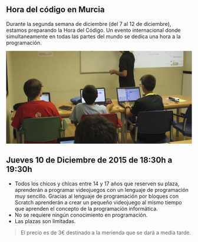 ## Hora del código en Murcia

Durante la segunda semana de diciembre (del 7 al 12 de diciembre), estamos preparando la Hora del Código. Un evento internacional donde simultaneamente en todas las partes del mundo se dedica una hora a la programación.

![](img/1.png)

## Jueves 10 de Diciembre de 2015 de 18:30h a 19:30h

- Todos los chicos y chicas entre 14 y 17 años que reserven su plaza, aprenderán a programar videojuegos con un lenguaje de programación muy sencillo. Gracias al lenguaje de programación por bloques con Scratch aprenderán a crear un pequeño videojuego al mismo tiempo que aprenden el concepto de la programación informática.
- No se requiere ningún conocimiento en programación.
- Las plazas son limitadas.

> El precio es de 3€ destinado a la merienda que se dará a media tarde.
